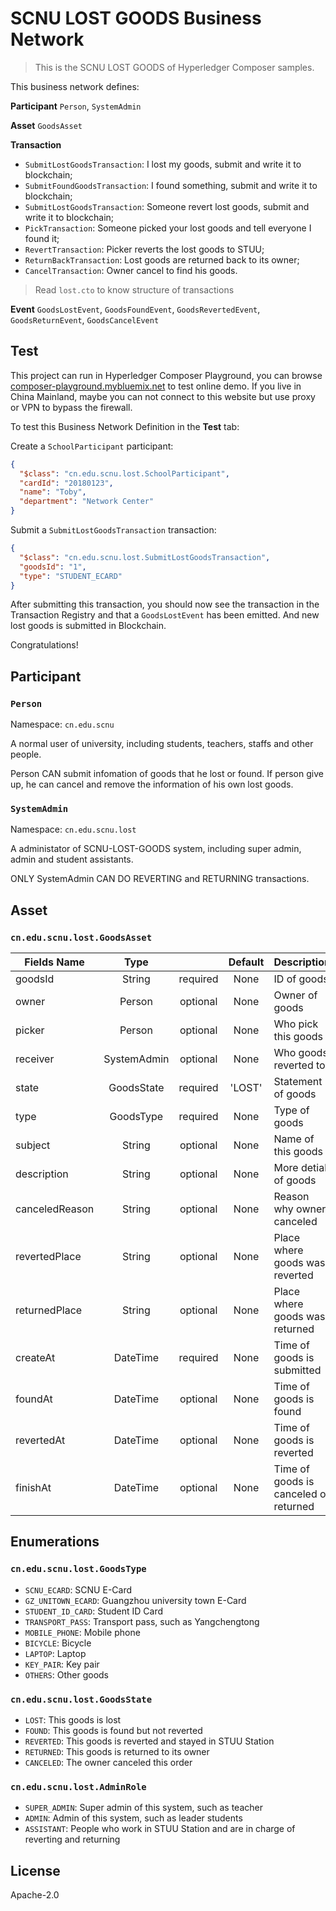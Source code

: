 # SCNU LOST GOODS Business Network

> This is the SCNU LOST GOODS of Hyperledger Composer samples.

This business network defines:

**Participant**
`Person`, `SystemAdmin`

**Asset**
`GoodsAsset`

**Transaction**

- `SubmitLostGoodsTransaction`: I lost my goods, submit and write it to blockchain;
- `SubmitFoundGoodsTransaction`: I found something, submit and write it to blockchain;
- `SubmitLostGoodsTransaction`: Someone revert lost goods, submit and write it to blockchain;
- `PickTransaction`: Someone picked your lost goods and tell everyone I found it;
- `RevertTransaction`: Picker reverts the lost goods to STUU;
- `ReturnBackTransaction`: Lost goods are returned back to its owner;
- `CancelTransaction`: Owner cancel to find his goods.

> Read `lost.cto` to know structure of transactions

**Event**
`GoodsLostEvent`, `GoodsFoundEvent`, `GoodsRevertedEvent`, 
`GoodsReturnEvent`, `GoodsCancelEvent`

## Test

This project can run in Hyperledger Composer Playground, 
you can browse [composer-playground.mybluemix.net](https://composer-playground.mybluemix.net/) to test online demo. If you live in China Mainland, maybe you can not connect to this website but use proxy or VPN to bypass the firewall.

To test this Business Network Definition in the **Test** tab:

Create a `SchoolParticipant` participant:

```json
{
  "$class": "cn.edu.scnu.lost.SchoolParticipant",
  "cardId": "20180123",
  "name": "Toby",
  "department": "Network Center"
}
```

Submit a `SubmitLostGoodsTransaction` transaction:

```json
{
  "$class": "cn.edu.scnu.lost.SubmitLostGoodsTransaction",
  "goodsId": "1",
  "type": "STUDENT_ECARD"
}
```

After submitting this transaction, you should now see the transaction in the Transaction Registry and that a `GoodsLostEvent` has been emitted. And new lost goods is submitted in Blockchain.

Congratulations!

## Participant

### `Person`

Namespace: `cn.edu.scnu`

A normal user of university, including students, teachers, staffs and other people.

Person CAN submit infomation of goods that he lost or found.
If person give up, he can cancel and remove the information of his own lost goods.

### `SystemAdmin`

Namespace: `cn.edu.scnu.lost`

A administator of SCNU-LOST-GOODS system, including super admin, admin and student assistants.

ONLY SystemAdmin CAN DO REVERTING and RETURNING transactions.

## Asset

### `cn.edu.scnu.lost.GoodsAsset`

| Fields Name |  Type  |          | Default |         Description        |
|-------------|:------:|:--------:|:-------:|----------------------------|
| goodsId     | String | required |   None  | ID of goods                |
| owner       | Person | optional |   None  | Owner of goods             |
| picker      | Person | optional |   None  | Who pick this goods        |
| receiver | SystemAdmin | optional | None  | Who goods reverted to      |
| state   | GoodsState | required | 'LOST'  | Statement of goods         |
| type      | GoodsType | required |  None  | Type of goods              |
| subject     | String | optional |   None  | Name of this goods         |
| description | String | optional |   None  | More detial of goods       |
| canceledReason | String | optional | None | Reason why owner canceled  |
| revertedPlace  | String | optional | None  | Place where goods was reverted |
| returnedPlace | String | optional | None  | Place where goods was returned |
| createAt    | DateTime | required | None  | Time of goods is submitted |
| foundAt     | DateTime | optional | None  | Time of goods is found     |
| revertedAt   | DateTime | optional | None  | Time of goods is reverted |
| finishAt    | DateTime | optional | None  | Time of goods is canceled or returned |


## Enumerations

### `cn.edu.scnu.lost.GoodsType`

- `SCNU_ECARD`: SCNU E-Card
- `GZ_UNITOWN_ECARD`: Guangzhou university town E-Card
- `STUDENT_ID_CARD`: Student ID Card
- `TRANSPORT_PASS`: Transport pass, such as Yangchengtong
- `MOBILE_PHONE`: Mobile phone
- `BICYCLE`: Bicycle
- `LAPTOP`: Laptop
- `KEY_PAIR`: Key pair
- `OTHERS`: Other goods

### `cn.edu.scnu.lost.GoodsState`

- `LOST`: This goods is lost
- `FOUND`: This goods is found but not reverted
- `REVERTED`: This goods is reverted and stayed in STUU Station
- `RETURNED`: This goods is returned to its owner
- `CANCELED`: The owner canceled this order

### `cn.edu.scnu.lost.AdminRole`

- `SUPER_ADMIN`: Super admin of this system, such as teacher
- `ADMIN`: Admin of this system, such as leader students
- `ASSISTANT`: People who work in STUU Station and are in charge of reverting and returning

## License

Apache-2.0
